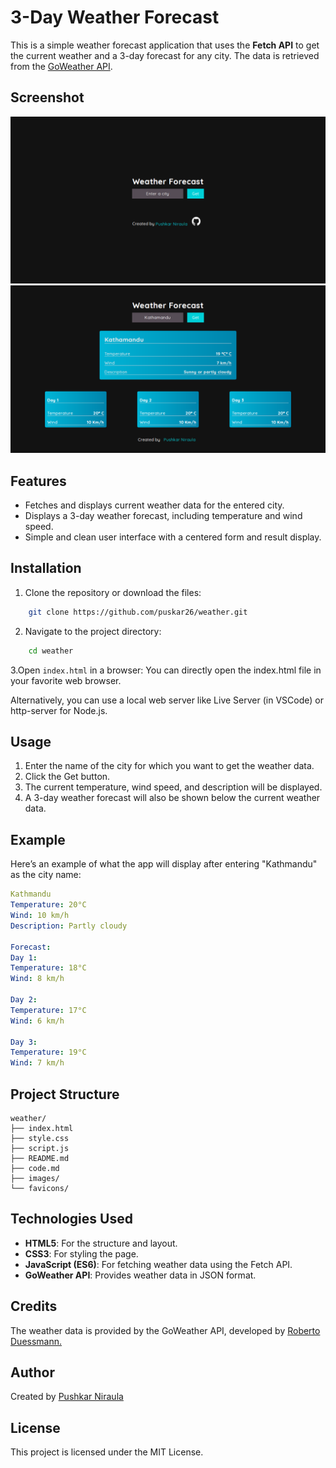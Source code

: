 # 3-Day Weather Forecast

This is a simple weather forecast application that uses the **Fetch API** to get the current weather and a 3-day forecast for any city. The data is retrieved from the [GoWeather API](https://github.com/robertoduessmann/weather-api).

## Screenshot

![App Screenshot](./images/interface.png)
![App Screenshot](./images/result.png)

## Features

- Fetches and displays current weather data for the entered city.
- Displays a 3-day weather forecast, including temperature and wind speed.
- Simple and clean user interface with a centered form and result display.

## Installation

1. Clone the repository or download the files:

```bash
    git clone https://github.com/puskar26/weather.git
```

2. Navigate to the project directory:

```bash
    cd weather
```

3.Open `index.html` in a browser: You can directly open the index.html file in your favorite web browser.

Alternatively, you can use a local web server like Live Server (in VSCode) or http-server for Node.js.

## Usage

1. Enter the name of the city for which you want to get the weather data.
2. Click the Get button.
3. The current temperature, wind speed, and description will be displayed.
4. A 3-day weather forecast will also be shown below the current weather data.

## Example

Here’s an example of what the app will display after entering "Kathmandu" as the city name:

```yaml
Kathmandu
Temperature: 20°C
Wind: 10 km/h
Description: Partly cloudy

Forecast:
Day 1:
Temperature: 18°C
Wind: 8 km/h

Day 2:
Temperature: 17°C
Wind: 6 km/h

Day 3:
Temperature: 19°C
Wind: 7 km/h

```

## Project Structure

```
weather/
├── index.html
├── style.css
├── script.js
├── README.md
├── code.md
├── images/
└── favicons/

```

## Technologies Used

- **HTML5**: For the structure and layout.
- **CSS3**: For styling the page.
- **JavaScript (ES6)**: For fetching weather data using the Fetch API.
- **GoWeather API**: Provides weather data in JSON format.

## Credits

The weather data is provided by the GoWeather API, developed by [Roberto Duessmann.](https://github.com/robertoduessmann)

## Author

Created by [Pushkar Niraula](https://www.pushkarniraula.com)

## License

This project is licensed under the MIT License.
